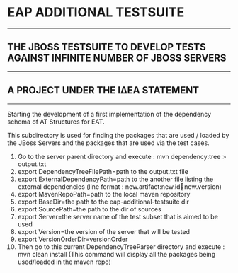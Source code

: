 # EAP ADDITIONAL TESTSUITE
--------------------------
## THE JBOSS TESTSUITE TO DEVELOP TESTS AGAINST INFINITE NUMBER OF JBOSS SERVERS
--------------------------------------------------------------------------------
## A PROJECT UNDER THE ΙΔΕΑ STATEMENT
--------------------------------------

Starting the development of a first implementation of the dependency schema of AT Structures for EAT.

This subdirectory is used for finding the packages that are used / loaded by the JBoss Servers and the packages that are used via the test cases.


1. Go to the server parent directory and execute : mvn dependency:tree > output.txt
2. export DependencyTreeFilePath=path to the output.txt file
3. export ExternalDependencyPath=path to the another file listing the external dependencies (line format : new.artifact:new.id:jar:new.version)
4. export MavenRepoPath=path to the local maven repository
5. export BaseDir=the path to the eap-additional-testsuite dir
6. export SourcePath=the path to the dir of sources
7. export Server=the server name of the test subset that is aimed to be used
8. export Version=the version of the server that will be tested
9. export VersionOrderDir=versionOrder
10. Then go to this current DependencyTreeParser directory and execute : mvn clean install (This command will display all the packages being used/loaded in the maven repo)

